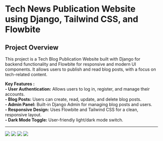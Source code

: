 <h1> Tech News Publication Website using Django, Tailwind CSS, and Flowbite </h1>

<h2>Project Overview</h2>
<p>This project is a Tech Blog Publication Website built with Django for backend functionality and Flowbite for responsive and modern UI components. It allows users to publish and read blog posts, with a focus on tech-related content.</p>

<b>Key Features :</b>
<br>
<b>- User Authentication:</b> Allows users to log in, register, and manage their accounts.
<br>
<b>- Blog Posts:</b> Users can create, read, update, and delete blog posts.
<br>
<b>- Admin Panel:</b> Built-in Django Admin for managing blog posts and users.
<br>
<b>- Responsive Design:</b> Uses Flowbite and Tailwind CSS for a clean, responsive layout.
<br>
<b>- Dark Mode Toggle:</b> User-friendly light/dark mode switch.
<hr>

![ ](https://github.com/user-attachments/assets/449d56a9-0952-4c99-81c9-3ccebf3dd67b)
![ ](https://github.com/user-attachments/assets/36efba9c-31b7-41e5-91fb-4faf31322b98)
![ ](https://github.com/user-attachments/assets/1bb20779-176e-43bd-9c59-5b7c3ba62358)
![ ](https://github.com/user-attachments/assets/44388287-06e4-4e73-a898-ae378494966f)

